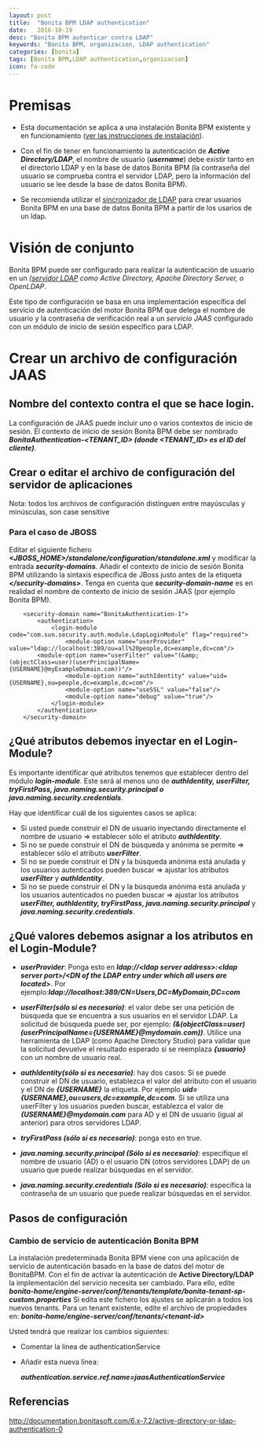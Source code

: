 ```yaml
---
layout: post
title:  "Bonita BPM LDAP authentication"
date:   2016-10-19
desc: "Bonita BPM autenticar contra LDAP"
keywords: "Bonita BPM, organizacion, LDAP authentication"
categories: [bonita]
tags: [Bonita BPM,LDAP authentication,organizacion] 
icon: fa-code
---
```


# Premisas

* Esta documentación se aplica a una instalación Bonita BPM existente y en funcionamiento ([ver las instrucciones de instalación](https://javiermartinalonso.github.io/bonita/2016/10/18/bonita-bundle-JBOSS.html "bonita-bundle-JBOSS")).

* Con el fin de tener en funcionamiento la autenticación de <em><strong>Active Directory/LDAP</strong></em>, el nombre de usuario (<em><strong>username</strong></em>) debe existir tanto en el directorio LDAP y en la base de datos Bonita BPM (la contraseña del usuario se comprueba contra el servidor LDAP, pero la información del usuario se lee desde la base de datos Bonita BPM). 

* Se recomienda utilizar el [sincronizador de LDAP](https://javiermartinalonso.github.io/bonita/2016/10/19/bonita-LDAP-Synchronizer.html "sincronizador de LDAP") para crear usuarios Bonita BPM en una base de datos Bonita BPM a partir de los usarios de un ldap.

# Visión de conjunto

Bonita BPM puede ser configurado para realizar la autenticación de usuario en un <em>([servidor LDAP](https://javiermartinalonso.github.io/ldap/2016/10/18/ldap-Open-LDAP.html "servidor LDAPn") como Active Directory, Apache Directory Server, o OpenLDAP</em>.

Este tipo de configuración se basa en una implementación específica del servicio de autenticación del motor Bonita BPM que delega el nombre de usuario y la contraseña de verificación real a un <em>servicio JAAS</em> configurado con un módulo de inicio de sesión específico para LDAP.

# Crear un archivo de configuración JAAS

## Nombre del contexto contra el que se hace login.

La configuración de JAAS puede incluir uno o varios contextos de inicio de sesión. El contexto de inicio de sesión Bonita BPM debe ser nombrado <em><strong>BonitaAuthentication\-\<TENANT_ID\> (donde \<TENANT_ID\> es el ID del cliente)</strong></em>.

## Crear o editar el archivo de configuración del servidor de aplicaciones

Nota: todos los archivos de configuración distinguen entre mayúsculas y minúsculas, son case sensitive

### Para el caso de JBOSS

Editar el siguiente fichero <em><strong>\<JBOSS_HOME\>/standalone/configuration/standalone.xml</strong></em> y modificar la entrada <em><strong>security\-domains</strong></em>.
Añadir el contexto de inicio de sesión Bonita BPM utilizando la sintaxis específica de JBoss justo antes de la etiqueta <em><strong>\</security-domains\></strong></em>. 
Tenga en cuenta que <em><strong>security\-domain\-name</strong></em> es en realidad el nombre de contexto de inicio de sesión JAAS (por ejemplo Bonita BPM).



        <security-domain name="BonitaAuthentication-1">
            <authentication>
                <login-module code="com.sun.security.auth.module.LdapLoginModule" flag="required">
                    <module-option name="userProvider" value="ldap://localhost:389/ou=all%20people,dc=example,dc=com"/>
		    <module-option name="userFilter" value="(&amp;(objectClass=user)(userPrincipalName={USERNAME}@myExampleDomain.com))"/>		    
                    <module-option name="authIdentity" value="uid={USERNAME},ou=people,dc=example,dc=com"/>
                    <module-option name="useSSL" value="false"/>
                    <module-option name="debug" value="true"/>
                </login-module>
            </authentication>
        </security-domain>
		

## ¿Qué atributos debemos inyectar en el Login\-Module?

Es importante identificar qué atributos tenemos que establecer dentro del módulo <strong><em>login\-module</em></strong>. Este será al menos uno de <em><strong>authIdentity, userFilter, tryFirstPass, java.naming.security.principal o java.naming.security.credentials</strong></em>. 

Hay que identificar cuál de los siguientes casos se aplica:

* Si usted puede construir el DN de usuario inyectando directamente el nombre de usuario => establecer sólo el atributo <em><strong>authIdentity</strong></em>.
* Si no se puede construir el DN de búsqueda y anónima se permite => establecer sólo el atributo <em><strong>userFilter</strong></em>.
* Si no se puede construir el DN y la búsqueda anónima está anulada y los usuarios autenticados pueden buscar => ajustar los atributos <em><strong>userFilter</strong></em> y <em><strong>authIdentity</strong></em>.
* Si no se puede construir el DN y la búsqueda anónima está anulada y los usuarios autenticados no pueden buscar =>  ajustar los atributos <em><strong>userFilter, authIdentity, tryFirstPass, java.naming.security.principal</strong></em> y <em><strong>java.naming.security.credentials</strong></em>.

## ¿Qué valores debemos asignar a los atributos en el Login\-Module?

* <em><strong>userProvider</strong></em>: Ponga esto en <strong><em>ldap://\<ldap server address>:\<ldap server port\>/\<DN  of the LDAP entry under which all users are located\></em></strong>. Por ejemplo:<strong><em>ldap://localhost:389/CN=Users,DC=MyDomain,DC=com</em></strong>

* <em><strong>userFilter(sólo si es necesario)</strong></em>: el valor debe ser una petición de búsqueda que se encuentra a sus usuarios en el servidor LDAP. La solicitud de búsqueda puede ser, por ejemplo: <strong><em>(&(objectClass=user)(userPrincipalName={USERNAME}@mydomain.com))</em></strong>. Utilice una herramienta de LDAP (como Apache Directory Studio) para validar que la solicitud devuelve el resultado esperado si se reemplaza <em><strong>{usuario}</strong></em> con un nombre de usuario real.

* <em><strong>authIdentity(sólo si es necesario)</strong></em>: hay dos casos: 
Si se puede construir el DN de usuario, establezca el valor del atributo con el usuario y el DN de <em><strong>{USERNAME}</strong></em> la etiqueta. Por ejemplo <em><strong>uid={USERNAME},ou=users,dc=example,dc=com</strong></em>. 
Si se utiliza una userFilter y los usuarios pueden buscar, establezca el valor de <em><strong>{USERNAME}@mydomain.com</strong></em> para AD y el DN de usuario (igual al anterior) para otros servidores LDAP.

* <em><strong>tryFirstPass (sólo si es necesario)</strong></em>: ponga esto en true.

* <em><strong>java.naming.security.principal (Sólo si es necesario)</strong></em>: especifique el nombre de usuario (AD) o el usuario DN (otros servidores LDAP) de un usuario que puede realizar búsquedas en el servidor.

* <em><strong>java.naming.security.credentials (Sólo si es necesario)</strong></em>: especifica la contraseña de un usuario que puede realizar búsquedas en el servidor.

## Pasos de configuración

### Cambio de servicio de autenticación Bonita BPM

La instalación predeterminada Bonita BPM viene con una aplicación de servicio de autenticación basado en la base de datos del motor de BonitaBPM. 
Con el fin de activar la autenticación de <strong>Active Directory/LDAP</strong> la implementación del servicio necesita ser cambiado. 
Para ello, edite <em><strong>bonita-home/engine-server/conf/tenants/template/bonita-tenant-sp-custom.properties</strong></em>
Si edita este fichero los ajustes se aplicarán a todos los nuevos tenants. Para un tenant existente, edite el archivo de propiedades en: <em><strong>bonita-home/engine-server/conf/tenants/\<tenant-id\></strong></em>

Usted tendrá que realizar los cambios siguientes:

* Comentar la linea de authenticationService
* Añadir esta nueva línea:
	
	<em><strong>authentication.service.ref.name=jaasAuthenticationService</strong></em>

## Referencias

<http://documentation.bonitasoft.com/6.x-7.2/active-directory-or-ldap-authentication-0>
